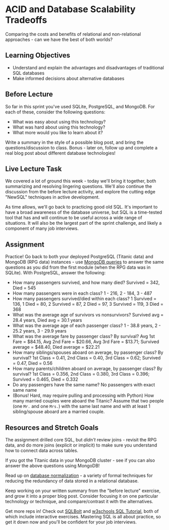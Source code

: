 # ACID and Database Scalability Tradeoffs

Comparing the costs and benefits of relational and non-relational approaches -
can we have the best of both worlds?

## Learning Objectives

- Understand and explain the advantages and disadvantages of traditional SQL
  databases
- Make informed decisions about alternative databases

## Before Lecture

So far in this sprint you've used SQLite, PostgreSQL, and MongoDB. For each of
these, consider the following questions:

- What was easy about using this technology?
- What was hard about using this technology?
- What more would you like to learn about it?

Write a summary in the style of a possible blog post, and bring the
questions/discussion to class. Bonus - later on, follow up and complete a real
blog post about different database technologies!

## Live Lecture Task

We covered a lot of ground this week - today we'll bring it together, both
summarizing and resolving lingering questions. We'll also continue the
discussion from the before lecture activity, and explore the cutting edge
"NewSQL" techniques in active development.

As time allows, we'll go back to practicing good old SQL. It's important to have
a broad awareness of the database universe, but SQL is a time-tested tool that
has and will continue to be useful across a wide range of situations. It will
also be the largest part of the sprint challenge, and likely a component of many
job interviews.

## Assignment

Practice! Go back to both your deployed PostgreSQL (Titanic data) and MongoDB
(RPG data) instances - use [MongoDB
queries](https://docs.mongodb.com/manual/tutorial/query-documents/) to answer
the same questions as you did from the first module (when the RPG data was in
SQLite). With PostgreSQL, answer the following:

- How many passengers survived, and how many died?  Survived = 342, Died = 545
- How many passengers were in each class? 1 - 216, 2 - 184, 3 - 487
- How many passengers survived/died within each class? 1 Survived = 136, 1 Died = 80, 2 Survived = 87, 2 Died = 97, 3 Survived = 119, 3 Died = 368
- What was the average age of survivors vs nonsurvivors? Survived avg = 28.4 years, Died avg = 30.1 years
- What was the average age of each passenger class? 1 - 38.8 years, 2 - 25.2 years, 3 - 29.9 years
- What was the average fare by passenger class? By survival? Avg 1st Fare = $84.15, Avg 2nd Fare = $20.66, Avg 3rd Fare = $13.71; Survived average = $48.40, Died average = $22.21
- How many siblings/spouses aboard on average, by passenger class? By survival? 1st Class = 0.41, 2nd Class = 0.40, 3rd Class = 0.62; Survived = 0.47, Died = 0.56
- How many parents/children aboard on average, by passenger class? By survival? 1st Class = 0.356, 2nd Class = 0.380, 3rd Class = 0.396; Survived = 0.465, Died = 0.332
- Do any passengers have the same name? No passengers with exact same name
- (Bonus! Hard, may require pulling and processing with Python) How many married
  couples were aboard the Titanic? Assume that two people (one `Mr.` and one
  `Mrs.`) with the same last name and with at least 1 sibling/spouse aboard are
  a married couple.
  

## Resources and Stretch Goals

The assignment drilled core SQL, but *didn't* review joins - revisit the RPG
data, and do more joins (explicit or implicit) to make sure you understand how
to connect data across tables.

If you got the Titanic data in your MongoDB cluster - see if you can also answer
the above questions using MongoDB!

Read up on [database
normalization](https://en.wikipedia.org/wiki/Database_normalization) - a variety
of formal techniques for reducing the redundancy of data stored in a relational
database.

Keep working on your written summary from the "before lecture" exercise, and
grow it into a proper blog post. Consider focusing it on one particular
technology or technique, and compare/contrast it with the alternatives.

Get more reps in! Check out [SQLBolt](https://sqlbolt.com/) and [w3schools SQL
Tutorial](https://www.w3schools.com/sql/), both of which include interactive
exercises. Mastering SQL is all about practice, so get it down now and you'll be
confident for your job interviews.
